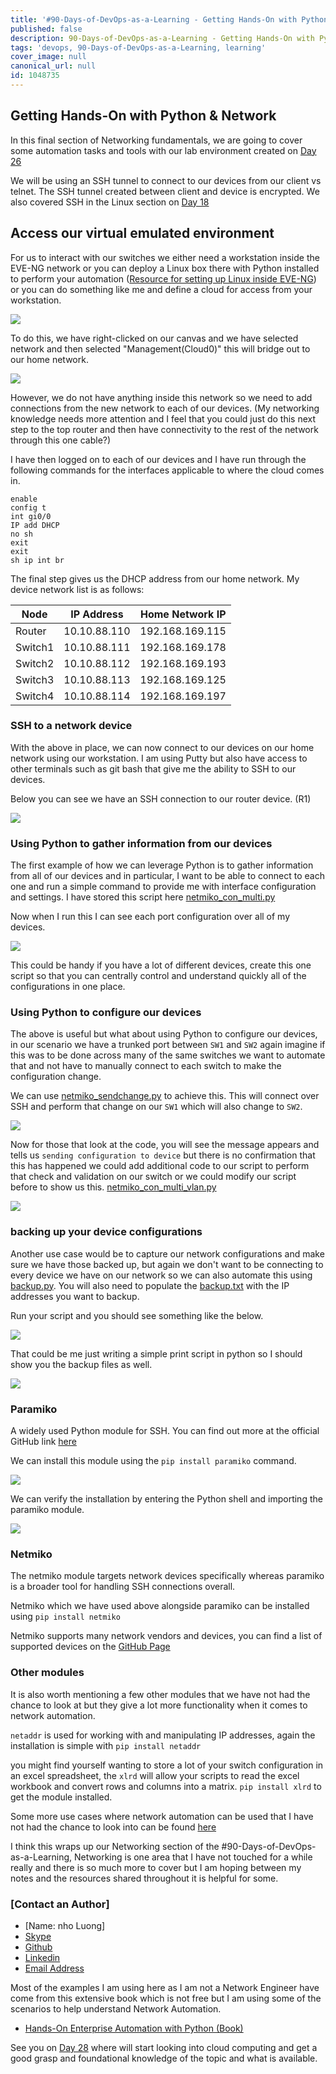 ```yaml
---
title: '#90-Days-of-DevOps-as-a-Learning - Getting Hands-On with Python & Network - Day 27'
published: false
description: 90-Days-of-DevOps-as-a-Learning - Getting Hands-On with Python & Network
tags: 'devops, 90-Days-of-DevOps-as-a-Learning, learning'
cover_image: null
canonical_url: null
id: 1048735
---
```


## Getting Hands-On with Python & Network

In this final section of Networking fundamentals, we are going to cover some automation tasks and tools with our lab environment created on [Day 26](day26.md)

We will be using an SSH tunnel to connect to our devices from our client vs telnet. The SSH tunnel created between client and device is encrypted. We also covered SSH in the Linux section on [Day 18](day18.md)

## Access our virtual emulated environment

For us to interact with our switches we either need a workstation inside the EVE-NG network or you can deploy a Linux box there with Python installed to perform your automation ([Resource for setting up Linux inside EVE-NG](https://www.youtube.com/watch?v=3Qstk3zngrY)) or you can do something like me and define a cloud for access from your workstation.

![](Images/Day27_Networking3.png)

To do this, we have right-clicked on our canvas and we have selected network and then selected "Management(Cloud0)" this will bridge out to our home network.

![](Images/Day27_Networking4.png)

However, we do not have anything inside this network so we need to add connections from the new network to each of our devices. (My networking knowledge needs more attention and I feel that you could just do this next step to the top router and then have connectivity to the rest of the network through this one cable?)

I have then logged on to each of our devices and I have run through the following commands for the interfaces applicable to where the cloud comes in.

```
enable
config t
int gi0/0
IP add DHCP
no sh
exit
exit
sh ip int br
```

The final step gives us the DHCP address from our home network. My device network list is as follows:

| Node    | IP Address   | Home Network IP |
| ------- | ------------ | --------------- |
| Router  | 10.10.88.110 | 192.168.169.115 |
| Switch1 | 10.10.88.111 | 192.168.169.178 |
| Switch2 | 10.10.88.112 | 192.168.169.193 |
| Switch3 | 10.10.88.113 | 192.168.169.125 |
| Switch4 | 10.10.88.114 | 192.168.169.197 |

### SSH to a network device

With the above in place, we can now connect to our devices on our home network using our workstation. I am using Putty but also have access to other terminals such as git bash that give me the ability to SSH to our devices.

Below you can see we have an SSH connection to our router device. (R1)

![](Images/Day27_Networking5.png)

### Using Python to gather information from our devices

The first example of how we can leverage Python is to gather information from all of our devices and in particular, I want to be able to connect to each one and run a simple command to provide me with interface configuration and settings. I have stored this script here [netmiko_con_multi.py](Networking/netmiko_con_multi.py)

Now when I run this I can see each port configuration over all of my devices.

![](Images/Day27_Networking6.png)

This could be handy if you have a lot of different devices, create this one script so that you can centrally control and understand quickly all of the configurations in one place.

### Using Python to configure our devices

The above is useful but what about using Python to configure our devices, in our scenario we have a trunked port between `SW1` and `SW2` again imagine if this was to be done across many of the same switches we want to automate that and not have to manually connect to each switch to make the configuration change.

We can use [netmiko_sendchange.py](Networking/netmiko_sendchange.py) to achieve this. This will connect over SSH and perform that change on our `SW1` which will also change to `SW2`.

![](Images/Day27_Networking7.png)

Now for those that look at the code, you will see the message appears and tells us `sending configuration to device` but there is no confirmation that this has happened we could add additional code to our script to perform that check and validation on our switch or we could modify our script before to show us this. [netmiko_con_multi_vlan.py](Networking/netmiko_con_multi_vlan.py)

![](Images/Day27_Networking8.png)

### backing up your device configurations

Another use case would be to capture our network configurations and make sure we have those backed up, but again we don't want to be connecting to every device we have on our network so we can also automate this using [backup.py](Networking/backup.py). You will also need to populate the [backup.txt](Networking/backup.txt) with the IP addresses you want to backup.

Run your script and you should see something like the below.

![](Images/Day27_Networking9.png)

That could be me just writing a simple print script in python so I should show you the backup files as well.

![](Images/Day27_Networking10.png)

### Paramiko

A widely used Python module for SSH. You can find out more at the official GitHub link [here](https://github.com/paramiko/paramiko)

We can install this module using the `pip install paramiko` command.

![](Images/Day27_Networking1.png)

We can verify the installation by entering the Python shell and importing the paramiko module.

![](Images/Day27_Networking2.png)

### Netmiko

The netmiko module targets network devices specifically whereas paramiko is a broader tool for handling SSH connections overall.

Netmiko which we have used above alongside paramiko can be installed using `pip install netmiko`

Netmiko supports many network vendors and devices, you can find a list of supported devices on the [GitHub Page](https://github.com/ktbyers/netmiko#supports)

### Other modules

It is also worth mentioning a few other modules that we have not had the chance to look at but they give a lot more functionality when it comes to network automation.

`netaddr` is used for working with and manipulating IP addresses, again the installation is simple with `pip install netaddr`

you might find yourself wanting to store a lot of your switch configuration in an excel spreadsheet, the `xlrd` will allow your scripts to read the excel workbook and convert rows and columns into a matrix. `pip install xlrd` to get the module installed.

Some more use cases where network automation can be used that I have not had the chance to look into can be found [here](https://github.com/ktbyers/pynet/tree/master/presentations/dfwcug/examples)

I think this wraps up our Networking section of the #90-Days-of-DevOps-as-a-Learning, Networking is one area that I have not touched for a while really and there is so much more to cover but I am hoping between my notes and the resources shared throughout it is helpful for some.

### [Contact an Author]
* [Name: nho Luong]
* [Skype](luongutnho_skype)
* [Github](https://github.com/nholuongut/)
* [Linkedin](https://www.linkedin.com/in/nholuong/)
* [Email Address](luongutnho@hotmail.com)

Most of the examples I am using here as I am not a Network Engineer have come from this extensive book which is not free but I am using some of the scenarios to help understand Network Automation.

- [Hands-On Enterprise Automation with Python (Book)](https://www.packtpub.com/product/hands-on-enterprise-automation-with-python/9781788998512)

See you on [Day 28](day28.md) where will start looking into cloud computing and get a good grasp and foundational knowledge of the topic and what is available.
